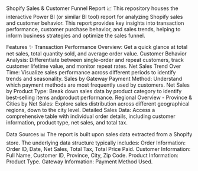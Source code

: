 Shopify Sales & Customer Funnel Report 📈
This repository houses the interactive Power BI (or similar BI tool) report for analyzing Shopify sales and customer behavior. This report provides key insights into transaction performance, customer purchase behavior, and sales trends, helping to inform business strategies and optimize the sales funnel.

Features ✨
Transaction Performance Overview: Get a quick glance at total net sales, total quantity sold, and average order value.
Customer Behavior Analysis: Differentiate between single-order and repeat customers, track customer lifetime value, and monitor repeat rates.
Net Sales Trend Over Time: Visualize sales performance across different periods to identify trends and seasonality.
Sales by Gateway Payment Method: Understand which payment methods are most frequently used by customers.
Net Sales by Product Type: Break down sales data by product category to identify best-selling items andproduct performance.
Regional Overview - Province & Cities by Net Sales: Explore sales distribution across different geographical regions, down to the city level.
Detailed Sales Data: Access a comprehensive table with individual order details, including customer information, product type, net sales, and total tax.

Data Sources 📊
The report is built upon sales data extracted from a Shopify store. The underlying data structure typically includes:
Order Information: Order ID, Date, Net Sales, Total Tax, Total Price Paid.
Customer Information: Full Name, Customer ID, Province, City, Zip Code.
Product Information: Product Type.
Gateway Information: Payment Method Used.
